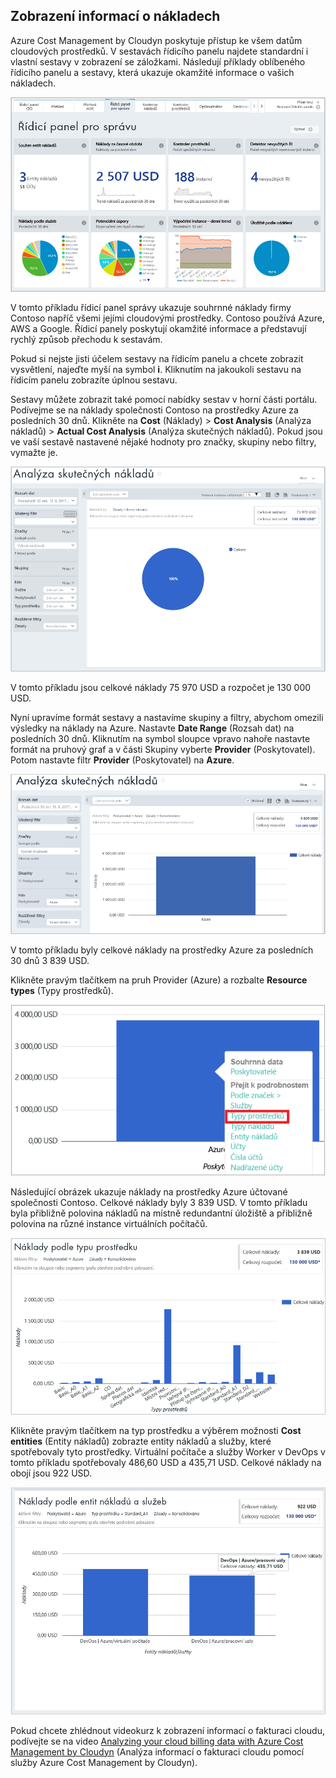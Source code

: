 ## <a name="view-cost-data"></a>Zobrazení informací o nákladech

Azure Cost Management by Cloudyn poskytuje přístup ke všem datům cloudových prostředků. V sestavách řídicího panelu najdete standardní i vlastní sestavy v zobrazení se záložkami. Následují příklady oblíbeného řídicího panelu a sestavy, která ukazuje okamžité informace o vašich nákladech.

![Řídicí panel správy](./media/cost-management-create-account-view-data/mgt-dash.png)

V tomto příkladu řídicí panel správy ukazuje souhrnné náklady firmy Contoso napříč všemi jejími cloudovými prostředky. Contoso používá Azure, AWS a Google. Řídicí panely poskytují okamžité informace a představují rychlý způsob přechodu k sestavám.  

Pokud si nejste jisti účelem sestavy na řídicím panelu a chcete zobrazit vysvětlení, najeďte myší na symbol **i**. Kliknutím na jakoukoli sestavu na řídicím panelu zobrazíte úplnou sestavu.

Sestavy můžete zobrazit také pomocí nabídky sestav v horní části portálu. Podívejme se na náklady společnosti Contoso na prostředky Azure za posledních 30 dnů. Klikněte na **Cost** (Náklady) > **Cost Analysis** (Analýza nákladů) > **Actual Cost Analysis** (Analýza skutečných nákladů). Pokud jsou ve vaší sestavě nastavené nějaké hodnoty pro značky, skupiny nebo filtry, vymažte je.

![Analýza skutečných nákladů](./media/cost-management-create-account-view-data/actual-cost-01.png)

V tomto příkladu jsou celkové náklady 75 970 USD a rozpočet je 130 000 USD.

Nyní upravíme formát sestavy a nastavíme skupiny a filtry, abychom omezili výsledky na náklady na Azure. Nastavte **Date Range** (Rozsah dat) na posledních 30 dnů. Kliknutím na symbol sloupce vpravo nahoře nastavte formát na pruhový graf a v části Skupiny vyberte **Provider** (Poskytovatel). Potom nastavte filtr **Provider** (Poskytovatel) na **Azure**.

![filtrovaná analýza skutečných nákladů](./media/cost-management-create-account-view-data/actual-cost-02.png)

V tomto příkladu byly celkové náklady na prostředky Azure za posledních 30 dnů 3 839 USD.

Klikněte pravým tlačítkem na pruh Provider (Azure) a rozbalte **Resource types** (Typy prostředků).

![rozbalení](./media/cost-management-create-account-view-data/actual-cost-03.png)

Následující obrázek ukazuje náklady na prostředky Azure účtované společnosti Contoso. Celkové náklady byly 3 839 USD. V tomto příkladu byla přibližně polovina nákladů na místně redundantní úložiště a přibližně polovina na různé instance virtuálních počítačů.

![typy prostředků](./media/cost-management-create-account-view-data/actual-cost-04.png)

Klikněte pravým tlačítkem na typ prostředku a výběrem možnosti **Cost entities** (Entity nákladů) zobrazte entity nákladů a služby, které spotřebovaly tyto prostředky. Virtuální počítače a služby Worker v DevOps v tomto příkladu spotřebovaly 486,60 USD a 435,71 USD. Celkové náklady na obojí jsou 922 USD.

![entity nákladů a služby](./media/cost-management-create-account-view-data/actual-cost-05.png)

Pokud chcete zhlédnout videokurz k zobrazení informací o fakturaci cloudu, podívejte se na video [Analyzing your cloud billing data with Azure Cost Management by Cloudyn](https://youtu.be/G0pvI3iLH-Y) (Analýza informací o fakturaci cloudu pomocí služby Azure Cost Management by Cloudyn).
